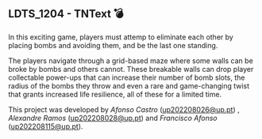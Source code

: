 ## LDTS_1204 - TNText 💣

  In this exciting game, players must attemp to eliminate each other by placing bombs and avoiding them, and be the last one standing. 
  
  The players navigate through a grid-based maze where some walls can be broke by bombs and others cannot. These breakable walls can drop player collectable power-ups that can increase their number of bomb slots, the radius of the bombs they throw and even a rare and game-changing twist that grants increased life resilience, all of these for a limited time.
  
  This project was developed by *Afonso Castro* (up202208026@up.pt) , *Alexandre Ramos* (up202208028@up.pt) and *Francisco Afonso* (up202208115@up.pt).


